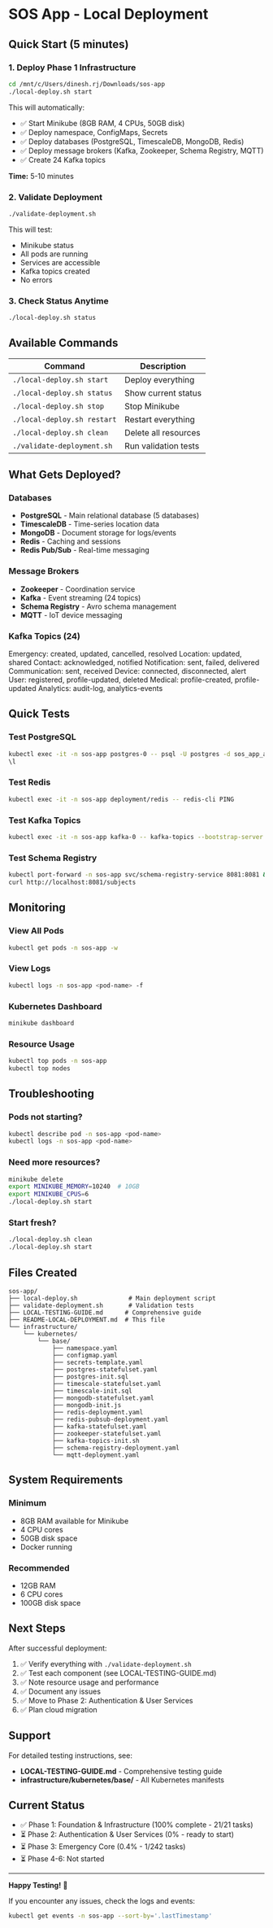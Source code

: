 # SOS App - Local Deployment

## Quick Start (5 minutes)

### 1. Deploy Phase 1 Infrastructure

```bash
cd /mnt/c/Users/dinesh.rj/Downloads/sos-app
./local-deploy.sh start
```

This will automatically:
- ✅ Start Minikube (8GB RAM, 4 CPUs, 50GB disk)
- ✅ Deploy namespace, ConfigMaps, Secrets
- ✅ Deploy databases (PostgreSQL, TimescaleDB, MongoDB, Redis)
- ✅ Deploy message brokers (Kafka, Zookeeper, Schema Registry, MQTT)
- ✅ Create 24 Kafka topics

**Time:** 5-10 minutes

### 2. Validate Deployment

```bash
./validate-deployment.sh
```

This will test:
- Minikube status
- All pods are running
- Services are accessible
- Kafka topics created
- No errors

### 3. Check Status Anytime

```bash
./local-deploy.sh status
```

## Available Commands

| Command | Description |
|---------|-------------|
| `./local-deploy.sh start` | Deploy everything |
| `./local-deploy.sh status` | Show current status |
| `./local-deploy.sh stop` | Stop Minikube |
| `./local-deploy.sh restart` | Restart everything |
| `./local-deploy.sh clean` | Delete all resources |
| `./validate-deployment.sh` | Run validation tests |

## What Gets Deployed?

### Databases
- **PostgreSQL** - Main relational database (5 databases)
- **TimescaleDB** - Time-series location data
- **MongoDB** - Document storage for logs/events
- **Redis** - Caching and sessions
- **Redis Pub/Sub** - Real-time messaging

### Message Brokers
- **Zookeeper** - Coordination service
- **Kafka** - Event streaming (24 topics)
- **Schema Registry** - Avro schema management
- **MQTT** - IoT device messaging

### Kafka Topics (24)
Emergency: created, updated, cancelled, resolved
Location: updated, shared
Contact: acknowledged, notified
Notification: sent, failed, delivered
Communication: sent, received
Device: connected, disconnected, alert
User: registered, profile-updated, deleted
Medical: profile-created, profile-updated
Analytics: audit-log, analytics-events

## Quick Tests

### Test PostgreSQL
```bash
kubectl exec -it -n sos-app postgres-0 -- psql -U postgres -d sos_app_auth
\l
```

### Test Redis
```bash
kubectl exec -it -n sos-app deployment/redis -- redis-cli PING
```

### Test Kafka Topics
```bash
kubectl exec -it -n sos-app kafka-0 -- kafka-topics --bootstrap-server localhost:9092 --list
```

### Test Schema Registry
```bash
kubectl port-forward -n sos-app svc/schema-registry-service 8081:8081 &
curl http://localhost:8081/subjects
```

## Monitoring

### View All Pods
```bash
kubectl get pods -n sos-app -w
```

### View Logs
```bash
kubectl logs -n sos-app <pod-name> -f
```

### Kubernetes Dashboard
```bash
minikube dashboard
```

### Resource Usage
```bash
kubectl top pods -n sos-app
kubectl top nodes
```

## Troubleshooting

### Pods not starting?
```bash
kubectl describe pod -n sos-app <pod-name>
kubectl logs -n sos-app <pod-name>
```

### Need more resources?
```bash
minikube delete
export MINIKUBE_MEMORY=10240  # 10GB
export MINIKUBE_CPUS=6
./local-deploy.sh start
```

### Start fresh?
```bash
./local-deploy.sh clean
./local-deploy.sh start
```

## Files Created

```
sos-app/
├── local-deploy.sh              # Main deployment script
├── validate-deployment.sh       # Validation tests
├── LOCAL-TESTING-GUIDE.md      # Comprehensive guide
├── README-LOCAL-DEPLOYMENT.md  # This file
└── infrastructure/
    └── kubernetes/
        └── base/
            ├── namespace.yaml
            ├── configmap.yaml
            ├── secrets-template.yaml
            ├── postgres-statefulset.yaml
            ├── postgres-init.sql
            ├── timescale-statefulset.yaml
            ├── timescale-init.sql
            ├── mongodb-statefulset.yaml
            ├── mongodb-init.js
            ├── redis-deployment.yaml
            ├── redis-pubsub-deployment.yaml
            ├── kafka-statefulset.yaml
            ├── zookeeper-statefulset.yaml
            ├── kafka-topics-init.sh
            ├── schema-registry-deployment.yaml
            └── mqtt-deployment.yaml
```

## System Requirements

### Minimum
- 8GB RAM available for Minikube
- 4 CPU cores
- 50GB disk space
- Docker running

### Recommended
- 12GB RAM
- 6 CPU cores
- 100GB disk space

## Next Steps

After successful deployment:

1. ✅ Verify everything with `./validate-deployment.sh`
2. ✅ Test each component (see LOCAL-TESTING-GUIDE.md)
3. ✅ Note resource usage and performance
4. ✅ Document any issues
5. ✅ Move to Phase 2: Authentication & User Services
6. ✅ Plan cloud migration

## Support

For detailed testing instructions, see:
- **LOCAL-TESTING-GUIDE.md** - Comprehensive testing guide
- **infrastructure/kubernetes/base/** - All Kubernetes manifests

## Current Status

- ✅ Phase 1: Foundation & Infrastructure (100% complete - 21/21 tasks)
- ⏳ Phase 2: Authentication & User Services (0% - ready to start)
- ⏳ Phase 3: Emergency Core (0.4% - 1/242 tasks)
- ⏳ Phase 4-6: Not started

---

**Happy Testing!** 🚀

If you encounter any issues, check the logs and events:
```bash
kubectl get events -n sos-app --sort-by='.lastTimestamp'
```
